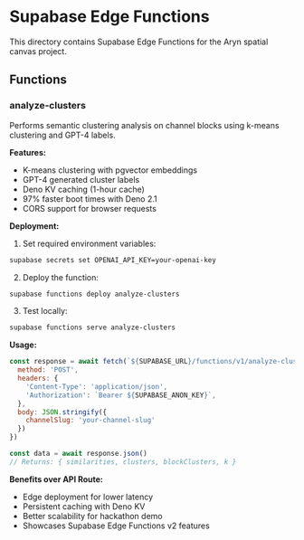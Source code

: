 # Supabase Edge Functions

This directory contains Supabase Edge Functions for the Aryn spatial canvas project.

## Functions

### analyze-clusters

Performs semantic clustering analysis on channel blocks using k-means clustering and GPT-4 labels.

**Features:**
- K-means clustering with pgvector embeddings
- GPT-4 generated cluster labels
- Deno KV caching (1-hour cache)
- 97% faster boot times with Deno 2.1
- CORS support for browser requests

**Deployment:**

1. Set required environment variables:
```bash
supabase secrets set OPENAI_API_KEY=your-openai-key
```

2. Deploy the function:
```bash
supabase functions deploy analyze-clusters
```

3. Test locally:
```bash
supabase functions serve analyze-clusters
```

**Usage:**

```javascript
const response = await fetch(`${SUPABASE_URL}/functions/v1/analyze-clusters`, {
  method: 'POST',
  headers: {
    'Content-Type': 'application/json',
    'Authorization': `Bearer ${SUPABASE_ANON_KEY}`,
  },
  body: JSON.stringify({
    channelSlug: 'your-channel-slug'
  })
})

const data = await response.json()
// Returns: { similarities, clusters, blockClusters, k }
```

**Benefits over API Route:**
- Edge deployment for lower latency
- Persistent caching with Deno KV
- Better scalability for hackathon demo
- Showcases Supabase Edge Functions v2 features